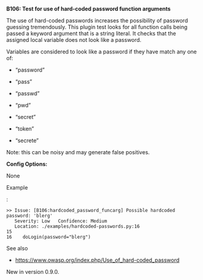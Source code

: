 **B106: Test for use of hard-coded password function arguments**

The use of hard-coded passwords increases the possibility of password
guessing tremendously. This plugin test looks for all function calls
being passed a keyword argument that is a string literal. It checks that
the assigned local variable does not look like a password.

Variables are considered to look like a password if they have match any
one of:

-   “password”

-   “pass”

-   “passwd”

-   “pwd”

-   “secret”

-   “token”

-   “secrete”

Note: this can be noisy and may generate false positives.

**Config Options:**

None

Example

:   

<div class="highlight-none notranslate" markdown="1">

<div class="highlight" markdown="1">

    >> Issue: [B106:hardcoded_password_funcarg] Possible hardcoded
    password: 'blerg'
       Severity: Low   Confidence: Medium
       Location: ./examples/hardcoded-passwords.py:16
    15
    16    doLogin(password="blerg")

</div>

</div>

<div class="admonition seealso" markdown="1">

See also

-   <a href="https://www.owasp.org/index.php/Use_of_hard-coded_password" class="reference external">https://www.owasp.org/index.php/Use_of_hard-coded_password</a>

</div>

<div class="versionadded" markdown="1">

<span class="versionmodified added">New in version 0.9.0.</span>

</div>
